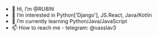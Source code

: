 - 👋 Hi, I’m @RU8IN
- 👀 I’m interested in Python['Django'], JS.React, Java/Kotlin
- 🌱 I’m currently learning Python/Java/JavaScript
- 📫 How to reach me - telegram: @vasslav3
